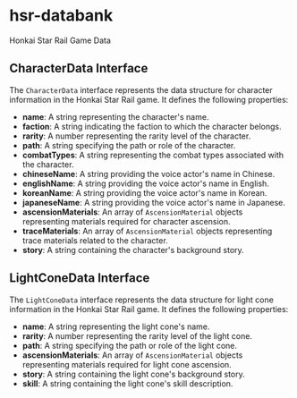 # hsr-databank
Honkai Star Rail Game Data

## CharacterData Interface

The `CharacterData` interface represents the data structure for character information in the Honkai Star Rail game. It defines the following properties:

- **name**: A string representing the character's name.
- **faction**: A string indicating the faction to which the character belongs.
- **rarity**: A number representing the rarity level of the character.
- **path**: A string specifying the path or role of the character.
- **combatTypes**: A string representing the combat types associated with the character.
- **chineseName**: A string providing the voice actor's name in Chinese.
- **englishName**: A string providing the voice actor's name in English.
- **koreanName**: A string providing the voice actor's name in Korean.
- **japaneseName**: A string providing the voice actor's name in Japanese.
- **ascensionMaterials**: An array of `AscensionMaterial` objects representing materials required for character ascension.
- **traceMaterials**: An array of `AscensionMaterial` objects representing trace materials related to the character.
- **story**: A string containing the character's background story.

## LightConeData Interface

The `LightConeData` interface represents the data structure for light cone information in the Honkai Star Rail game. It defines the following properties:

- **name**: A string representing the light cone's name.
- **rarity**: A number representing the rarity level of the light cone.
- **path**: A string specifying the path or role of the light cone.
- **ascensionMaterials**: An array of `AscensionMaterial` objects representing materials required for light cone ascension.
- **story**: A string containing the light cone's background story.
- **skill**: A string containing the light cone's skill description.

